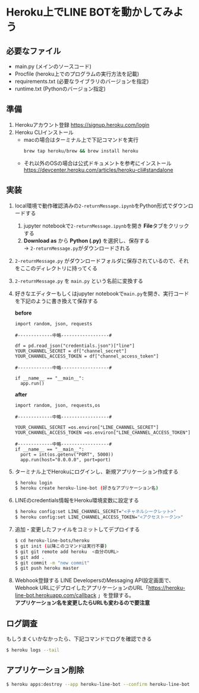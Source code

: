 # Heroku上でLINE BOTを動かしてみよう

## 必要なファイル
- main.py (メインのソースコード)
- Procfile (heroku上でのプログラムの実行方法を記載)
- requirements.txt (必要なライブラリのバージョンを指定)
- runtime.txt (Pythonのバージョン指定)

## 準備
1. Herokuアカウント登録
    https://signup.heroku.com/login
1. Heroku CLIインストール  
    - macの場合はターミナル上で下記コマンドを実行
      ```sh
      brew tap heroku/brew && brew install heroku
      ```
    - それ以外のOSの場合は公式ドキュメントを参考にインストール  
      https://devcenter.heroku.com/articles/heroku-cli#standalone

## 実装
1. local環境で動作確認済みの`2-returnMessage.ipynb`をPython形式でダウンロードする  
    1. jupyter notebookで`2-returnMessage.ipynb`を開き **File**タブをクリックする
    1. **Download as** から **Python (.py)** を選択し、保存する  
      -> `2-returnMessage.py`がダウンロードされる
1. `2-returnMessage.py` がダウンロードフォルダに保存されているので、それをここのディレクトリに持ってくる
1. `2-returnMessage.py` を `main.py` という名前に変換する
1. 好きなエディターもしくはjupyter notebookで`main.py`を開き、実行コードを下記のように書き換えて保存する

    **before**
    ```py3
    import random, json, requests

    #-------------中略------------------#

    df = pd.read_json("credentials.json")["line"]
    YOUR_CHANNEL_SECRET = df["channel_secret"]
    YOUR_CHANNEL_ACCESS_TOKEN = df["channel_access_token"]

    #-------------中略------------------#

    if __name__ == "__main__":
      app.run()
    ```
 
    **after**
    ```py3
    import random, json, requests,os
    
    #-------------中略------------------#
    
    YOUR_CHANNEL_SECRET =os.environ["LINE_CHANNEL_SECRET"]
    YOUR_CHANNEL_ACCESS_TOKEN =os.environ["LINE_CHANNEL_ACCESS_TOKEN"]
    
    #-------------中略------------------#
    if __name__ == "__main__":
      port = int(os.getenv("PORT", 5000))
      app.run(host="0.0.0.0", port=port)
    ```

1. ターミナル上でHerokuにログインし、新規アプリケーション作成する
    ```sh
    $ heroku login
    $ heroku create heroku-line-bot (好きなアプリケーション名)
    ```
    
1. LINEのcredentials情報をHeroku環境変数に設定する
    ```sh
    $ heroku config:set LINE_CHANNEL_SECRET="<チャネルシークレット>"
    $ heroku config:set LINE_CHANNEL_ACCESS_TOKEN="<アクセストークン>"
    ```
 
1. 追加・変更したファイルをコミットしてデプロイする
    ```sh
    $ cd heroku-line-bots/heroku
    $ git init (以降このコマンドは実行不要)
    $ git git remote add heroku  <自分のURL>
    $ git add .
    $ git commit -m "new commit"
    $ git push heroku master
    ```

1. Webhook登録する
    LINE DevelopersのMessaging API設定画面で、Webhook URLにデプロイしたアプリケーションのURL「https://heroku-line-bot.herokuapp.com/callback 」を登録する。  
    **アプリケーション名を変更したらURLも変わるので要注意**


## ログ調査
もしうまくいかなかったら、下記コマンドでログを確認できる
```sh
$ heroku logs --tail
```

## アプリケーション削除
```sh
$ heroku apps:destroy --app heroku-line-bot --confirm heroku-line-bot
``` 
